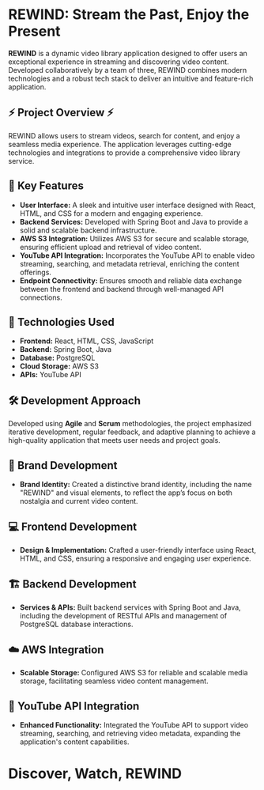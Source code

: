 # REWIND: Stream the Past, Enjoy the Present

**REWIND** is a dynamic video library application designed to offer users an exceptional experience in streaming and discovering video content. Developed collaboratively by a team of three, REWIND combines modern technologies and a robust tech stack to deliver an intuitive and feature-rich application.

## ⚡️ **Project Overview ⚡️**

REWIND allows users to stream videos, search for content, and enjoy a seamless media experience. The application leverages cutting-edge technologies and integrations to provide a comprehensive video library service. 

## 🌟 **Key Features**

- **User Interface:** A sleek and intuitive user interface designed with React, HTML, and CSS for a modern and engaging experience.
- **Backend Services:** Developed with Spring Boot and Java to provide a solid and scalable backend infrastructure.
- **AWS S3 Integration:** Utilizes AWS S3 for secure and scalable storage, ensuring efficient upload and retrieval of video content.
- **YouTube API Integration:** Incorporates the YouTube API to enable video streaming, searching, and metadata retrieval, enriching the content offerings.
- **Endpoint Connectivity:** Ensures smooth and reliable data exchange between the frontend and backend through well-managed API connections.

## 🔧 **Technologies Used**

- **Frontend:** React, HTML, CSS, JavaScript
- **Backend:** Spring Boot, Java
- **Database:** PostgreSQL
- **Cloud Storage:** AWS S3
- **APIs:** YouTube API

## 🛠️ **Development Approach**

Developed using **Agile** and **Scrum** methodologies, the project emphasized iterative development, regular feedback, and adaptive planning to achieve a high-quality application that meets user needs and project goals.

## 🎨 **Brand Development**

- **Brand Identity:** Created a distinctive brand identity, including the name "REWIND" and visual elements, to reflect the app’s focus on both nostalgia and current video content.

## 💻 **Frontend Development**

- **Design & Implementation:** Crafted a user-friendly interface using React, HTML, and CSS, ensuring a responsive and engaging user experience.

## 🏗️ **Backend Development**

- **Services & APIs:** Built backend services with Spring Boot and Java, including the development of RESTful APIs and management of PostgreSQL database interactions.

## ☁️ **AWS Integration**

- **Scalable Storage:** Configured AWS S3 for reliable and scalable media storage, facilitating seamless video content management.

## 🎥 **YouTube API Integration**

- **Enhanced Functionality:** Integrated the YouTube API to support video streaming, searching, and retrieving video metadata, expanding the application's content capabilities.

# Discover, Watch, REWIND 
